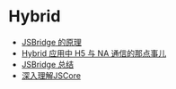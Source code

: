 # Hybrid

- [JSBridge 的原理](https://juejin.im/post/5abca877f265da238155b6bc#heading-1)
- [Hybrid 应用中 H5 与 NA 通信的那点事儿](https://cloud.tencent.com/developer/article/1471741)
- [JSBridge 总结](https://www.jianshu.com/p/be491bfbca0d)
- [深入理解JSCore](https://tech.meituan.com/2018/08/23/deep-understanding-of-jscore.html)

